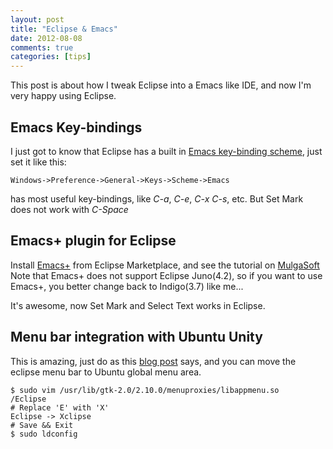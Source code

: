 ```yaml
---
layout: post
title: "Eclipse & Emacs"
date: 2012-08-08
comments: true
categories: [tips]
---
```


This post is about how I tweak Eclipse into a Emacs like IDE, and now I'm very happy using Eclipse.


<!--more-->

## Emacs Key-bindings

  I just got to know that Eclipse has a built in [Emacs key-binding scheme](http://help.eclipse.org/juno/index.jsp?topic=%2Forg.eclipse.platform.doc.user%2Fconcepts%2Faccessibility%2Fkeyboardshortcuts.htm), just set it like this:

    Windows->Preference->General->Keys->Scheme->Emacs
    
  has most useful key-bindings, like _C-a_, _C-e_, _C-x C-s_, etc. But Set Mark does not work with _C-Space_
  
## Emacs+ plugin for Eclipse

  Install [Emacs+](http://marketplace.eclipse.org/content/emacs) from Eclipse Marketplace, and see the tutorial on [MulgaSoft](http://www.mulgasoft.com/)
  Note that Emacs+ does not support Eclipse Juno(4.2), so if you want to use Emacs+, you better change back to Indigo(3.7) like me...

  It's awesome, now Set Mark and Select Text works in Eclipse.

## Menu bar integration with Ubuntu Unity

  This is amazing, just do as this [blog post](http://elvisd.blogspot.hk/2012/01/enable-eclipse-global-menu-integration.html) says, and you can move the eclipse menu bar to Ubuntu global menu area.

    $ sudo vim /usr/lib/gtk-2.0/2.10.0/menuproxies/libappmenu.so
    /Eclipse
    # Replace 'E' with 'X'
    Eclipse -> Xclipse
    # Save && Exit
    $ sudo ldconfig
